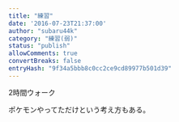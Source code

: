 ```yaml
---
title: "練習"
date: '2016-07-23T21:37:00'
author: "subaru44k"
category: "練習(弱)"
status: "publish"
allowComments: true
convertBreaks: false
entryHash: "9f34a5bbb8c0cc2ce9cd89977b501d39"
---
```

2時間ウォーク

ポケモンやってただけという考え方もある。
